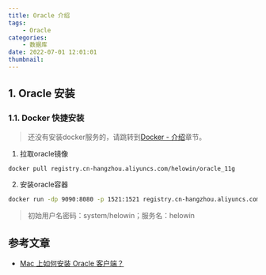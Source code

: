 ```yaml
---
title: Oracle 介绍
tags:
    - Oracle
categories:
    - 数据库
date: 2022-07-01 12:01:01
thumbnail:
---
```


## 1. Oracle 安装

### 1.1. Docker 快捷安装

> 还没有安装docker服务的，请跳转到[Docker - 介绍](/pages/b54954/)章节。

1. 拉取oracle镜像

```sh
docker pull registry.cn-hangzhou.aliyuncs.com/helowin/oracle_11g
```

2. 安装oracle容器

```sh
docker run -dp 9090:8080 -p 1521:1521 registry.cn-hangzhou.aliyuncs.com/helowin/oracle_11g
```

> 初始用户名密码：system/helowin；服务名：helowin

## 参考文章

- [Mac 上如何安装 Oracle 客户端？](https://www.zhihu.com/question/19629769)